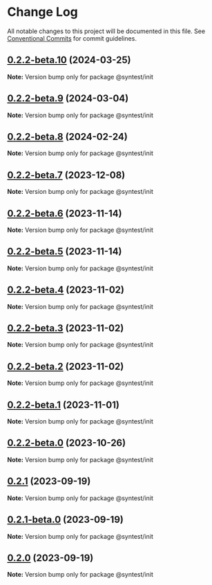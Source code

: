# Change Log

All notable changes to this project will be documented in this file.
See [Conventional Commits](https://conventionalcommits.org) for commit guidelines.

## [0.2.2-beta.10](https://github.com/syntest-framework/syntest-framework/compare/@syntest/init@0.2.2-beta.9...@syntest/init@0.2.2-beta.10) (2024-03-25)

**Note:** Version bump only for package @syntest/init

## [0.2.2-beta.9](https://github.com/syntest-framework/syntest-framework/compare/@syntest/init@0.2.2-beta.8...@syntest/init@0.2.2-beta.9) (2024-03-04)

**Note:** Version bump only for package @syntest/init

## [0.2.2-beta.8](https://github.com/syntest-framework/syntest-framework/compare/@syntest/init@0.2.2-beta.7...@syntest/init@0.2.2-beta.8) (2024-02-24)

**Note:** Version bump only for package @syntest/init

## [0.2.2-beta.7](https://github.com/syntest-framework/syntest-framework/compare/@syntest/init@0.2.2-beta.6...@syntest/init@0.2.2-beta.7) (2023-12-08)

**Note:** Version bump only for package @syntest/init

## [0.2.2-beta.6](https://github.com/syntest-framework/syntest-framework/compare/@syntest/init@0.2.2-beta.5...@syntest/init@0.2.2-beta.6) (2023-11-14)

**Note:** Version bump only for package @syntest/init

## [0.2.2-beta.5](https://github.com/syntest-framework/syntest-framework/compare/@syntest/init@0.2.2-beta.4...@syntest/init@0.2.2-beta.5) (2023-11-14)

**Note:** Version bump only for package @syntest/init

## [0.2.2-beta.4](https://github.com/syntest-framework/syntest-framework/compare/@syntest/init@0.2.2-beta.3...@syntest/init@0.2.2-beta.4) (2023-11-02)

**Note:** Version bump only for package @syntest/init

## [0.2.2-beta.3](https://github.com/syntest-framework/syntest-framework/compare/@syntest/init@0.2.2-beta.2...@syntest/init@0.2.2-beta.3) (2023-11-02)

**Note:** Version bump only for package @syntest/init

## [0.2.2-beta.2](https://github.com/syntest-framework/syntest-framework/compare/@syntest/init@0.2.2-beta.1...@syntest/init@0.2.2-beta.2) (2023-11-02)

**Note:** Version bump only for package @syntest/init

## [0.2.2-beta.1](https://github.com/syntest-framework/syntest-framework/compare/@syntest/init@0.2.2-beta.0...@syntest/init@0.2.2-beta.1) (2023-11-01)

**Note:** Version bump only for package @syntest/init

## [0.2.2-beta.0](https://github.com/syntest-framework/syntest-framework/compare/@syntest/init@0.2.1...@syntest/init@0.2.2-beta.0) (2023-10-26)

**Note:** Version bump only for package @syntest/init

## [0.2.1](https://github.com/syntest-framework/syntest-framework/compare/@syntest/init@0.2.1-beta.0...@syntest/init@0.2.1) (2023-09-19)

**Note:** Version bump only for package @syntest/init

## [0.2.1-beta.0](https://github.com/syntest-framework/syntest-framework/compare/@syntest/init@0.2.0-beta.22...@syntest/init@0.2.1-beta.0) (2023-09-19)

**Note:** Version bump only for package @syntest/init

## [0.2.0](https://github.com/syntest-framework/syntest-framework/compare/@syntest/init@0.2.0-beta.22...@syntest/init@0.2.0) (2023-09-19)

**Note:** Version bump only for package @syntest/init
